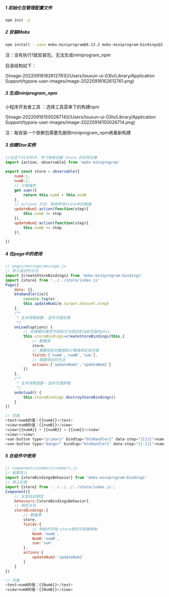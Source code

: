 ##### 1 初始化包管理配置文件

```bash
npm init -y
```

##### 2 安装Mobx

```bash
npm install --save mobx-miniprogram@4.13.2 mobx-miniprogram-bindings@1.2.1
```

注：没有执行1就安装包，无法生成miniprogram_npm

目录结构如下：

![image-20220916162612761](/Users/louxun-ui-03lv/Library/Application Support/typora-user-images/image-20220916162612761.png)

##### 3 生成miniprogram_npm

小程序开发者工具 ：选择工具菜单下的构建npm

![image-20220916150026714](/Users/louxun-ui-03lv/Library/Application Support/typora-user-images/image-20220916150026714.png)

注：每安装一个依赖包需要先删除miniprogram_npm再重新构建

##### 3 创建Stor实例

```js
//在这个JS文件中，专门用来创建 Store 的实例对象
import {action, observable} from 'mobx-miniprogram'
 
export const store = observable({
    numA:1,
    numB:2,
    // 计算属性
    get sum(){
        return this.numA + this.numB
    },
    // actions 方式，用来修改store中的数据
    updateNum1:action(function(step){
        this.numA += step
    }),
    updateNum2:action(function(step){
        this.numB += step
    }),
  
})
```

##### 4 在page中的使用

```js
// pages/message/message.js
// 导入指定的方法
import {createStoreBindings} from 'mobx-miniprogram-bindings'
import {store} from '../../store/index.js'
Page({
    data: {},
    btnHandler1(e){
        console.log(e)
        this.updateNum1(e.target.dataset.step)
    },
    /**
     * 生命周期函数--监听页面加载
     */
    onLoad(options) {
        // 将需要的属性字段和方法绑定到当前页面的yhis
        this.storeBindings=createStoreBindings(this,{
            // 数据源
            store,
            // 需要绑定的数据和计算值绑定到页面
            fields:['numA','numB','sum'],
            // 需要绑定的方法
            actions:['updateNum1','updateNum2']
        })
    },
    /**
     * 生命周期函数--监听页面卸载
     */
    onUnload() {
        this.storeBindings.destroyStoreBindings()
    }
})

// 页面
<text>numA的值：{{numA}}</text>
<view>numB的值：{{numB}}</view> 
<view>{{numA}} + {{numB}} = {{sum}}</view>
<view></view>
<van-button type="primary" bindtap="btnHandler1" data-step="{{1}}">numA+1</van-button>
<van-button type="danger" bindtap="btnHandler1" data-step="{{-1}}">numA-1</van-button>
```

##### 5 在组件中使用

```js
// components/numbers/numbers.js
// 按需导入
import {storeBindingsBehavior} from 'mobx-miniprogram-bindings'
// 导入实例
import {store} from '../../../../store/index.js';
Component({
    // 实现自动绑定
    behaviors:[storeBindingsBehavior],
    // 绑定关系
    storeBindings:{
        // 数据源
        store,
        fields:{
            // 映射的字段:store里的字段被映射
            NumA:'numA',
            NumB:'numB',
            sum:'sum'
        },
        actions:{
            updateNum2:'updateNum2'
        }
    }
})

// 页面
<text>numA的值：{{NumA}}</text>
<view>numB的值：{{NumB}}</view> 
```



